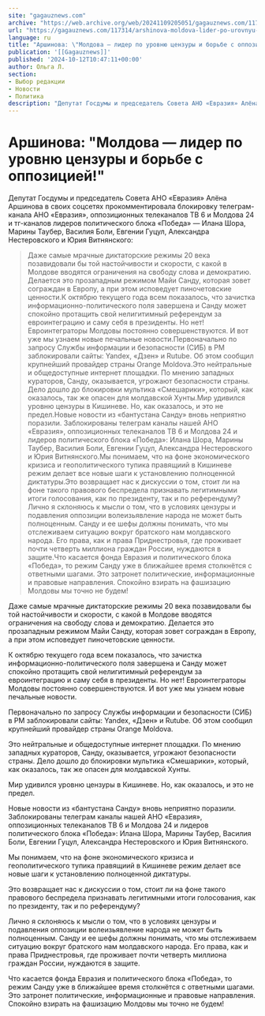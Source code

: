 ```yaml
---
site: "gagauznews.com"
archive: "https://web.archive.org/web/20241109205051/gagauznews.com/117314/arshinova-moldova-lider-po-urovnyu-tsenzury-i-borbe-s-oppozitsiej.html"
url: "https://gagauznews.com/117314/arshinova-moldova-lider-po-urovnyu-tsenzury-i-borbe-s-oppozitsiej.html"
language: ru
title: "Аршинова: \"Молдова — лидер по уровню цензуры и борьбе с оппозицией!\""
publication: '[[Gagauznews]]'
published: '2024-10-12T10:47:11+00:00'
author: Ольга Л.
section:
- Выбор редакции
- Новости
- Политика
description: "Депутат Госдумы и председатель Совета АНО «Евразия» Алёна Аршинова в своих соцсетях прокомментировала блокировку телеграм-канала АНО «Евразия», оппозиционных телеканалов ТВ 6 и Молдова 24 и тг-каналов лидеров политического блока «Победа» — Илана Шора, Марины Таубер, Василия Боли, Евгении Гуцул, Александра Нестеровского и Юрия Витнянского: Даже самые мрачные диктаторские режимы 20 века позавидовали бы той настойчивости и скорости, с какой в Молдове вводятся ограничения на свободу слова и демократию. Делается это прозападным режимом Майи Санду, которая зовет сограждан в Европу, а при этом исповедует пиночетовские ценности. К октябрю текущего года всем показалось, что зачистка информационно-политического поля завершена и Санду может спокойно […]"
---
```


# Аршинова: "Молдова — лидер по уровню цензуры и борьбе с оппозицией!"

Депутат Госдумы и председатель Совета АНО «Евразия» Алёна Аршинова в своих соцсетях прокомментировала блокировку телеграм-канала АНО «Евразия», оппозиционных телеканалов ТВ 6 и Молдова 24 и тг-каналов лидеров политического блока «Победа» — Илана Шора, Марины Таубер, Василия Боли, Евгении Гуцул, Александра Нестеровского и Юрия Витнянского:

> Даже самые мрачные диктаторские режимы 20 века позавидовали бы той настойчивости и скорости, с какой в Молдове вводятся ограничения на свободу слова и демократию. Делается это прозападным режимом Майи Санду, которая зовет сограждан в Европу, а при этом исповедует пиночетовские ценности.К октябрю текущего года всем показалось, что зачистка информационно-политического поля завершена и Санду может спокойно протащить свой нелигитимный референдум за евроинтеграцию и саму себя в президенты. Но нет! Евроинтеграторы Молдовы постоянно совершенствуются. И вот уже мы узнаем новые печальные новости.Первоначально по запросу Службы информации и безопасности (СИБ) в РМ заблокировали сайты: Yandex, «Дзен» и Rutube. Об этом сообщил крупнейший провайдер страны Orange Moldova.Это нейтральные и общедоступные интернет площадки. По мнению западных кураторов, Санду, оказывается, угрожают безопасности страны. Дело дошло до блокировки мультика «Смешарики», который, как оказалось, так же опасен для молдавской Хунты.Мир удивился уровню цензуры в Кишиневе. Но, как оказалось, и это не предел.Новые новости из «бантустана Санду» вновь неприятно поразили. Заблокированы телеграм каналы нашей АНО «Евразия», оппозиционных телеканалов ТВ 6 и Молдова 24 и лидеров политического блока «Победа»: Илана Шора, Марины Таубер, Василия Боли, Евгении Гуцул, Александра Нестеровского и Юрия Витнянского.Мы понимаем, что на фоне экономического кризиса и геополитического тупика правящиий в Кишиневе режим делает все новые шаги к установлению полноценной диктатуры.Это возвращает нас к дискуссии о том, стоит ли на фоне такого правового беспредела признавать легитимными итоги голосования, как по президенту, так и по референдуму?Лично я склоняюсь к мысли о том, что в условиях цензуры и подавления оппозиции волеизьявление народа не может быть полноценным. Санду и ее шефы должны понимать, что мы отслеживаем ситуацию вокруг братского нам молдавского народа. Его права, как и права Приднестровья, где проживает почти четверть миллиона граждан России, нуждаются в защите.Что касается фонда Евразия и политического блока «Победа», то режим Санду уже в ближайшее время столкнётся с ответными шагами. Это затронет политические, информационные и правовые направления. Спокойно взирать на фашизацию Молдовы мы точно не будем!

Даже самые мрачные диктаторские режимы 20 века позавидовали бы той настойчивости и скорости, с какой в Молдове вводятся ограничения на свободу слова и демократию. Делается это прозападным режимом Майи Санду, которая зовет сограждан в Европу, а при этом исповедует пиночетовские ценности.

К октябрю текущего года всем показалось, что зачистка информационно-политического поля завершена и Санду может спокойно протащить свой нелигитимный референдум за евроинтеграцию и саму себя в президенты. Но нет! Евроинтеграторы Молдовы постоянно совершенствуются. И вот уже мы узнаем новые печальные новости.

Первоначально по запросу Службы информации и безопасности (СИБ) в РМ заблокировали сайты: Yandex, «Дзен» и Rutube. Об этом сообщил крупнейший провайдер страны Orange Moldova.

Это нейтральные и общедоступные интернет площадки. По мнению западных кураторов, Санду, оказывается, угрожают безопасности страны. Дело дошло до блокировки мультика «Смешарики», который, как оказалось, так же опасен для молдавской Хунты.

Мир удивился уровню цензуры в Кишиневе. Но, как оказалось, и это не предел.

Новые новости из «бантустана Санду» вновь неприятно поразили. Заблокированы телеграм каналы нашей АНО «Евразия», оппозиционных телеканалов ТВ 6 и Молдова 24 и лидеров политического блока «Победа»: Илана Шора, Марины Таубер, Василия Боли, Евгении Гуцул, Александра Нестеровского и Юрия Витнянского.

Мы понимаем, что на фоне экономического кризиса и геополитического тупика правящиий в Кишиневе режим делает все новые шаги к установлению полноценной диктатуры.

Это возвращает нас к дискуссии о том, стоит ли на фоне такого правового беспредела признавать легитимными итоги голосования, как по президенту, так и по референдуму?

Лично я склоняюсь к мысли о том, что в условиях цензуры и подавления оппозиции волеизьявление народа не может быть полноценным. Санду и ее шефы должны понимать, что мы отслеживаем ситуацию вокруг братского нам молдавского народа. Его права, как и права Приднестровья, где проживает почти четверть миллиона граждан России, нуждаются в защите.

Что касается фонда Евразия и политического блока «Победа», то режим Санду уже в ближайшее время столкнётся с ответными шагами. Это затронет политические, информационные и правовые направления. Спокойно взирать на фашизацию Молдовы мы точно не будем!